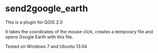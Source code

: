 send2google_earth
==========

This is a plugin for QGIS 2.0

It takes the coordinates of the mouse click, creates a temporary file and opens Google Earth with this file.

Tested on Windows 7 and Ubuntu 13.04